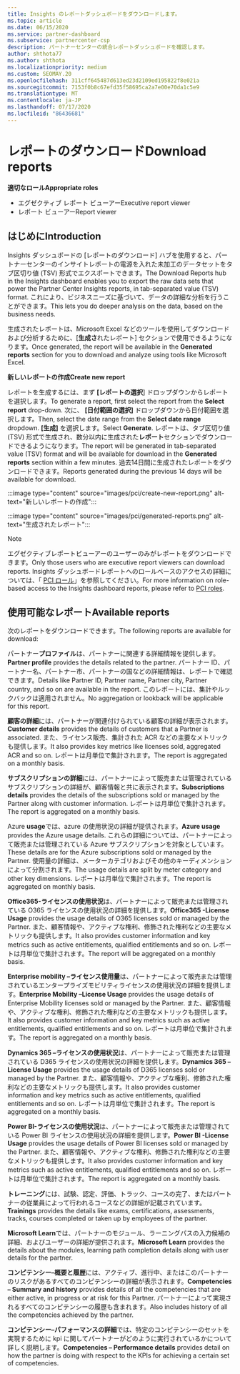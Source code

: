 ```yaml
---
title: Insights のレポートダッシュボードをダウンロードします。
ms.topic: article
ms.date: 06/15/2020
ms.service: partner-dashboard
ms.subservice: partnercenter-csp
description: パートナーセンターの統合レポートダッシュボードを確認します。
author: shthota77
ms.author: shthota
ms.localizationpriority: medium
ms.custom: SEOMAY.20
ms.openlocfilehash: 311cff645487d613ed23d2109ed195822f8e021a
ms.sourcegitcommit: 7153f0b8c67efd35f58695ca2a7e00e70da1c5e9
ms.translationtype: MT
ms.contentlocale: ja-JP
ms.lasthandoff: 07/17/2020
ms.locfileid: "86436681"
---
```

# <a name="download-reports"></a><span data-ttu-id="d7a16-103">レポートのダウンロード</span><span class="sxs-lookup"><span data-stu-id="d7a16-103">Download reports</span></span>

<span data-ttu-id="d7a16-104">**適切なロール**</span><span class="sxs-lookup"><span data-stu-id="d7a16-104">**Appropriate roles**</span></span>
- <span data-ttu-id="d7a16-105">エグゼクティブ レポート ビューアー</span><span class="sxs-lookup"><span data-stu-id="d7a16-105">Executive report viewer</span></span>
- <span data-ttu-id="d7a16-106">レポート ビューアー</span><span class="sxs-lookup"><span data-stu-id="d7a16-106">Report viewer</span></span>

## <a name="introduction"></a><span data-ttu-id="d7a16-107">はじめに</span><span class="sxs-lookup"><span data-stu-id="d7a16-107">Introduction</span></span>

<span data-ttu-id="d7a16-108">Insights ダッシュボードの [レポートのダウンロード] ハブを使用すると、パートナーセンターのインサイトレポートの電源を入れた未加工のデータセットをタブ区切り値 (TSV) 形式でエクスポートできます。</span><span class="sxs-lookup"><span data-stu-id="d7a16-108">The Download Reports hub in the Insights dashboard enables you to export the raw data sets that power the Partner Center Insights reports, in tab-separated value (TSV) format.</span></span> <span data-ttu-id="d7a16-109">これにより、ビジネスニーズに基づいて、データの詳細な分析を行うことができます。</span><span class="sxs-lookup"><span data-stu-id="d7a16-109">This lets you do deeper analysis on the data, based on the business needs.</span></span>

<span data-ttu-id="d7a16-110">生成されたレポートは、Microsoft Excel などのツールを使用してダウンロードおよび分析するために、[**生成さ**れたレポート] セクションで使用できるようになります。</span><span class="sxs-lookup"><span data-stu-id="d7a16-110">Once generated, the report  will be available in the **Generated reports** section for you to download and analyze using tools like Microsoft Excel.</span></span>

<span data-ttu-id="d7a16-111">**新しいレポートの作成**</span><span class="sxs-lookup"><span data-stu-id="d7a16-111">**Create new report**</span></span>

<span data-ttu-id="d7a16-112">レポートを生成するには、まず **[レポートの選択**] ドロップダウンからレポートを選択します。</span><span class="sxs-lookup"><span data-stu-id="d7a16-112">To generate a report, first select the report from the **Select report** drop-down.</span></span> <span data-ttu-id="d7a16-113">次に、 **[日付範囲の選択]** ドロップダウンから日付範囲を選択します。</span><span class="sxs-lookup"><span data-stu-id="d7a16-113">Then, select the date range from the **Select date range** dropdown.</span></span> <span data-ttu-id="d7a16-114">**[生成]** を選択します。</span><span class="sxs-lookup"><span data-stu-id="d7a16-114">Select **Generate**.</span></span> <span data-ttu-id="d7a16-115">レポートは、タブ区切り値 (TSV) 形式で生成され、数分以内に生成された**レポート**セクションでダウンロードできるようになります。</span><span class="sxs-lookup"><span data-stu-id="d7a16-115">The report will be generated in tab-separated value (TSV) format and will be available for download in the **Generated reports** section within a few minutes.</span></span> <span data-ttu-id="d7a16-116">過去14日間に生成されたレポートをダウンロードできます。</span><span class="sxs-lookup"><span data-stu-id="d7a16-116">Reports generated during the previous 14 days will be available for download.</span></span>

:::image type="content" source="images/pci/create-new-report.png" alt-text="新しいレポートの作成":::

:::image type="content" source="images/pci/generated-reports.png" alt-text="生成されたレポート":::

>[!NOTE] 
><span data-ttu-id="d7a16-119">エグゼクティブレポートビューアーのユーザーのみがレポートをダウンロードできます。</span><span class="sxs-lookup"><span data-stu-id="d7a16-119">Only those users who are executive report viewers can download reports.</span></span> <span data-ttu-id="d7a16-120">Insights ダッシュボードレポートへのロールベースのアクセスの詳細については、「 [PCI ロール](pci-roles.md)」を参照してください。</span><span class="sxs-lookup"><span data-stu-id="d7a16-120">For more information on role-based access to the Insights dashboard reports, please refer to [PCI roles](pci-roles.md).</span></span> 

## <a name="available-reports"></a><span data-ttu-id="d7a16-121">使用可能なレポート</span><span class="sxs-lookup"><span data-stu-id="d7a16-121">Available reports</span></span>

<span data-ttu-id="d7a16-122">次のレポートをダウンロードできます。</span><span class="sxs-lookup"><span data-stu-id="d7a16-122">The following reports are available for download:</span></span>

<span data-ttu-id="d7a16-123">パートナー**プロファイル**は、パートナーに関連する詳細情報を提供します。</span><span class="sxs-lookup"><span data-stu-id="d7a16-123">**Partner profile** provides the details related to the partner.</span></span> <span data-ttu-id="d7a16-124">パートナー ID、パートナー名、パートナー市、パートナーの国などの詳細情報は、レポートで確認できます。</span><span class="sxs-lookup"><span data-stu-id="d7a16-124">Details like Partner ID, Partner name, Partner city, Partner country, and so on are available in the report.</span></span> <span data-ttu-id="d7a16-125">このレポートには、集計やルックバックは適用されません。</span><span class="sxs-lookup"><span data-stu-id="d7a16-125">No aggregation or lookback will be applicable for this report.</span></span>

<span data-ttu-id="d7a16-126">**顧客の詳細**には、パートナーが関連付けられている顧客の詳細が表示されます。</span><span class="sxs-lookup"><span data-stu-id="d7a16-126">**Customer details** provides the details of customers that a Partner is associated.</span></span> <span data-ttu-id="d7a16-127">また、ライセンス販売、集計された ACR などの主要なメトリックも提供します。</span><span class="sxs-lookup"><span data-stu-id="d7a16-127">It also provides key metrics like licenses sold, aggregated ACR and so on.</span></span> <span data-ttu-id="d7a16-128">レポートは月単位で集計されます。</span><span class="sxs-lookup"><span data-stu-id="d7a16-128">The report is aggregated on a monthly basis.</span></span>

<span data-ttu-id="d7a16-129">**サブスクリプションの詳細**には、パートナーによって販売または管理されているサブスクリプションの詳細が、顧客情報と共に表示されます。</span><span class="sxs-lookup"><span data-stu-id="d7a16-129">**Subscriptions details** provides the details of the subscriptions sold or managed by the Partner along with customer information.</span></span> <span data-ttu-id="d7a16-130">レポートは月単位で集計されます。</span><span class="sxs-lookup"><span data-stu-id="d7a16-130">The report is aggregated on a monthly basis.</span></span>

<span data-ttu-id="d7a16-131">Azure **usage**では、azure の使用状況の詳細が提供されます。</span><span class="sxs-lookup"><span data-stu-id="d7a16-131">**Azure usage** provides the Azure usage details.</span></span> <span data-ttu-id="d7a16-132">これらの詳細については、パートナーによって販売または管理されている Azure サブスクリプションを対象としています。</span><span class="sxs-lookup"><span data-stu-id="d7a16-132">These details are for the Azure subscriptions sold or managed by the Partner.</span></span> <span data-ttu-id="d7a16-133">使用量の詳細は、メーターカテゴリおよびその他のキーディメンションによって分割されます。</span><span class="sxs-lookup"><span data-stu-id="d7a16-133">The usage details are split by meter category and other key dimensions.</span></span> <span data-ttu-id="d7a16-134">レポートは月単位で集計されます。</span><span class="sxs-lookup"><span data-stu-id="d7a16-134">The report is aggregated on monthly basis.</span></span>

<span data-ttu-id="d7a16-135">**Office365-ライセンスの使用状況**は、パートナーによって販売または管理されている O365 ライセンスの使用状況の詳細を提供します。</span><span class="sxs-lookup"><span data-stu-id="d7a16-135">**Office365 -License Usage** provides the usage details of O365 licenses sold or managed by the Partner.</span></span> <span data-ttu-id="d7a16-136">また、顧客情報や、アクティブな権利、修飾された権利などの主要なメトリックも提供します。</span><span class="sxs-lookup"><span data-stu-id="d7a16-136">It also provides customer information and key metrics such as active entitlements, qualified entitlements and so on.</span></span> <span data-ttu-id="d7a16-137">レポートは月単位で集計されます。</span><span class="sxs-lookup"><span data-stu-id="d7a16-137">The report will be aggregated on a monthly basis.</span></span>

<span data-ttu-id="d7a16-138">**Enterprise mobility –ライセンス使用量**は、パートナーによって販売または管理されているエンタープライズモビリティライセンスの使用状況の詳細を提供します。</span><span class="sxs-lookup"><span data-stu-id="d7a16-138">**Enterprise Mobility –License Usage**  provides the usage details of Enterprise Mobility licenses sold or managed by the Partner.</span></span> <span data-ttu-id="d7a16-139">また、顧客情報や、アクティブな権利、修飾された権利などの主要なメトリックも提供します。</span><span class="sxs-lookup"><span data-stu-id="d7a16-139">It also provides customer information and key metrics such as active entitlements, qualified entitlements and so on.</span></span> <span data-ttu-id="d7a16-140">レポートは月単位で集計されます。</span><span class="sxs-lookup"><span data-stu-id="d7a16-140">The report is aggregated on a monthly basis.</span></span>

<span data-ttu-id="d7a16-141">**Dynamics 365 –ライセンスの使用状況**は、パートナーによって販売または管理されている D365 ライセンスの使用状況の詳細を提供します。</span><span class="sxs-lookup"><span data-stu-id="d7a16-141">**Dynamics 365 –License Usage** provides the usage details of D365 licenses sold or managed by the Partner.</span></span> <span data-ttu-id="d7a16-142">また、顧客情報や、アクティブな権利、修飾された権利などの主要なメトリックも提供します。</span><span class="sxs-lookup"><span data-stu-id="d7a16-142">It also provides customer information and key metrics such as active entitlements, qualified entitlements and so on.</span></span> <span data-ttu-id="d7a16-143">レポートは月単位で集計されます。</span><span class="sxs-lookup"><span data-stu-id="d7a16-143">The report is aggregated on a monthly basis.</span></span>

<span data-ttu-id="d7a16-144">**Power BI-ライセンスの使用状況**は、パートナーによって販売または管理されている Power BI ライセンスの使用状況の詳細を提供します。</span><span class="sxs-lookup"><span data-stu-id="d7a16-144">**Power BI -License Usage** provides the usage details of Power BI licenses sold or managed by the Partner.</span></span> <span data-ttu-id="d7a16-145">また、顧客情報や、アクティブな権利、修飾された権利などの主要なメトリックも提供します。</span><span class="sxs-lookup"><span data-stu-id="d7a16-145">It also provides customer information and key metrics such as active entitlements, qualified entitlements and so on.</span></span> <span data-ttu-id="d7a16-146">レポートは月単位で集計されます。</span><span class="sxs-lookup"><span data-stu-id="d7a16-146">The report is aggregated on a monthly basis.</span></span>

<span data-ttu-id="d7a16-147">**トレーニング**には、試験、認定、評価、トラック、コースの完了、またはパートナーの従業員によって行われるコースなどの詳細が記載されています。</span><span class="sxs-lookup"><span data-stu-id="d7a16-147">**Trainings** provides the details like exams, certifications, assessments, tracks, courses completed or taken up by employees of the partner.</span></span>

<span data-ttu-id="d7a16-148">**Microsoft Learn**では、パートナーのモジュール、ラーニングパスの入力候補の詳細、およびユーザーの詳細が提供されます。</span><span class="sxs-lookup"><span data-stu-id="d7a16-148">**Microsoft Learn** provides the details about the modules, learning path completion details along with user details for the partner.</span></span>

<span data-ttu-id="d7a16-149">**コンピテンシー–概要と履歴**には、アクティブ、進行中、またはこのパートナーのリスクがあるすべてのコンピテンシーの詳細が表示されます。</span><span class="sxs-lookup"><span data-stu-id="d7a16-149">**Competencies – Summary and history** provides details of all the competencies that are either active, in progress or at risk for this Partner.</span></span> <span data-ttu-id="d7a16-150">パートナーによって実現されるすべてのコンピテンシーの履歴も含まれます。</span><span class="sxs-lookup"><span data-stu-id="d7a16-150">Also includes history of all the competencies achieved by the partner.</span></span>

<span data-ttu-id="d7a16-151">**コンピテンシー–パフォーマンスの詳細**では、特定のコンピテンシーのセットを実現するために kpi に関してパートナーがどのように実行されているかについて詳しく説明します。</span><span class="sxs-lookup"><span data-stu-id="d7a16-151">**Competencies – Performance details** provides detail on how the partner is doing with respect to the KPIs for achieving a certain set of competencies.</span></span>

